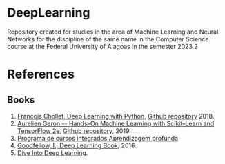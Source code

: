 # DeepLearning
Repository created for studies in the area of Machine Learning and Neural Networks for the discipline of the same name in the Computer Science course at the Federal University of Alagoas in the semester 2023.2

# References
## Books
1. [Francois Chollet, Deep Learning with Python](https://www.amazon.com.br/Deep-Learning-Python-Francois-Chollet/dp/1617294438), [Github repository](https://github.com/fchollet/deep-learning-with-python-notebooks) 2018.
1. [Aurelien Geron -- Hands–On Machine Learning with Scikit–Learn and TensorFlow 2e](https://www.amazon.com.br/s?i=stripbooks&rh=p_27%3AAurelien+Geron&s=relevancerank&text=Aurelien+Geron&ref=dp_byline_sr_book_1), [Github repository](https://github.com/ageron/handson-ml2), 2019.
1. [Programa de cursos integrados Aprendizagem profunda](https://www.coursera.org/specializations/deep-learning)
1. [Goodfellow, I., Deep Learning Book](https://www.deeplearningbook.org/), 2016.
1. [Dive Into Deep Learning](https://d2l.ai/index.html).
